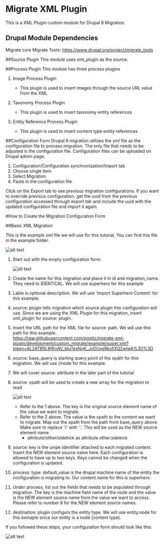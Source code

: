 # Migrate XML Plugin
This is a XML Plugin custom module for Drupal 8 Migration.  

## Drupal Module Dependencies
Migrate core
Migrate Tools: https://www.drupal.org/project/migrate_tools

##Source Plugin
This module uses xml_plugin as the source.  

##Process Plugin
This module has three process plugins
1. Image Process Plugin
   * This plugin is used to insert images through the source URL value from the XML

2. Taxonomy Process Plugin
   * This plugin is used to insert taxonomy entity references 

3. Entity Reference Process Plugin
   * This plugin is used to insert content type entity references

##Configuration Form
Drupal 8 migration utilizes the yml file as the configuration file to process migration.  The only file that needs to be adjusted is the configuration file.  Configuration files can be uploaded on Drupal admin page.

1. Configuration/Configuration synchronization/Import tab
2. Choose single item
3. Select Migration
4. Paste in the configuration file

Click on the Export tab to see previous migration configurations.  If you want to override previous configuration, get the uuid from the previous configuration accessed through export tab and include the uuid with the updated configuration file and import it again.

#How to Create the Migration Configuration Form

##Basic XML Migration

This is the example xml file we will use for this tutorial.  You can find this file in the example folder.

![alt text](https://raw.githubusercontent.com/poetic/migrate-xml-plugin/development/README%20Screenshots/xml%20screenshot.png?token=AL2ATOa6YPGfoAk1-fwurZp0eKCET61Jks5XQ3_0wA%3D%3D "")

1. Start out with the empty configuration form:

   ![alt text](https://raw.githubusercontent.com/poetic/migrate-xml-plugin/development/README%20Screenshots/ss1.png?token=AL2ATNZjwGKdfzdCva5hll57EL_MzMGvks5XQ3_RwA%3D%3D "")

2. Create the name for this migration and place it in id and migration_name.  They need to IDENTICAL. We will use superhero for this example
3. Lable is optional description.  We will use 'Import Superhero Content' for this example.
4. source: plugin tells migration which source plugin this configuration will use.  Since we are using the XML Plugin for this  migration, insert xml_plugin for source: plugin.
5. Insert the URL path for the XML file for source: path.  We will use this path for this example.
   https://raw.githubusercontent.com/poetic/migrate-xml-plugin/development/custom_migrate/example/super.xml?token=AL2ATB5L8fKnAV_bluTexNyK_JvDUxg9ks5XQ2wlwA%3D%3D
6. source: base_query is starting query point of the xpath for this migration.  We will use //node for this example.
7. We will cover source: attribute in the later part of the tutorial
8. source: xpath will be used to create a new array for the migration to read

   ![alt text](https://raw.githubusercontent.com/poetic/migrate-xml-plugin/development/README%20Screenshots/ss21.png?token=AL2ATFyrF4G2ymE4R7eNuAIvuKwGf3okks5XQ2bEwA%3D%3D "")

   * Refer to the 1 above.  The key is the original source element name of the value we want to migrate.  
   * Refer to the 2 above.  The value is the xpath to the content we want to migrate.  Map out the xpath from the path from base_query above. Make sure to replace '/' with '.'.  This will be used as the NEW source element name.
     - attribute/other/sidekick as attribute.other.sidekick
   
9. source: key is the unqie identifier attached to each migrated content.  Insert the NEW element source name here.  Each configuration is allowed to have up to two keys.  Keys cannot be changed when the configuration is updated.
10. process: type: default_value is the drupal machine name of the entity the configuration is migrating to. Our content name for this is superhero.
11. Under process, list out the fields that needs to be populated through migration. The key is the machine field name of the node and the value is the NEW element source name from the value we want to access.  Please refer to number 8 for the NEW element source names.
12. destination: plugin configurs the entity type.  We will use entity:node for this exmaple since our entity is a node (content type).

If you followed these steps, your configuration form should look like this:

![alt text](https://raw.githubusercontent.com/poetic/migrate-xml-plugin/development/custom_migrate/example/xml%20screenshot.png?token=AL2ATGQp37icmuY82zQwpx0jMBUXNfCsks5XQ3PGwA%3D%3D "")
